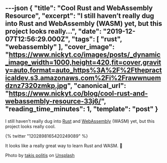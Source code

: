 ---json
{
  "title": "Cool Rust and WebAssembly Resource",
  "excerpt": "I still haven’t really dug into Rust and WebAssembly (WASM) yet, but this project looks really...",
  "date": "2019-12-07T12:56:29.000Z",
  "tags": [
    "rust",
    "webassembly"
  ],
  "cover_image": "https://www.nickyt.co/images/posts/_dynamic_image_width=1000,height=420,fit=cover,gravity=auto,format=auto_https%3A%2F%2Fthepracticaldev.s3.amazonaws.com%2Fi%2Frawwnuemdznz7320zmkp.jpg",
  "canonical_url": "https://www.nickyt.co/blog/cool-rust-and-webassembly-resource-33j6/",
  "reading_time_minutes": 1,
  "template": "post"
}
---

I still haven’t really dug into [Rust](https://www.rust-lang.org) and [WebAssembly](https://webassembly.org) (WASM) yet, but this project looks really cool.

{% twitter "1202898165420249089" %}

It looks like a really great way to learn Rust and WASM. 👏

Photo by [takis politis](https://unsplash.com/@citylop?utm_source=unsplash&utm_medium=referral&utm_content=creditCopyText) on [Unsplash](https://unsplash.com/?utm_source=unsplash&utm_medium=referral&utm_content=creditCopyText)
